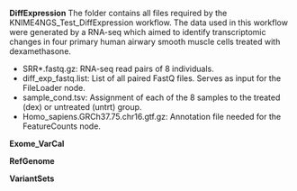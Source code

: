 **DiffExpression** 
The folder contains all files required by the KNIME4NGS\_Test\_DiffExpression workflow.
The data used in this workflow were generated by a RNA-seq which aimed to identify transcriptomic changes in four primary human airwary smooth muscle cells treated with dexamethasone.
- SRR*.fastq.gz: RNA-seq read pairs of 8 individuals.
- diff_exp_fastq.list: List of all paired FastQ files. Serves as input for the FileLoader node.
- sample_cond.tsv: Assignment of each of the 8 samples to the treated (dex) or untreated (untrt) group.
- Homo_sapiens.GRCh37.75.chr16.gtf.gz: Annotation file needed for the FeatureCounts node.

**Exome_VarCal**

**RefGenome**

**VariantSets**

